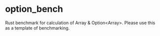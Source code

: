 # option_bench
Rust benchmark for calculation of Array &amp; Option&lt;Array>. Please use this as a template of benchmarking.
